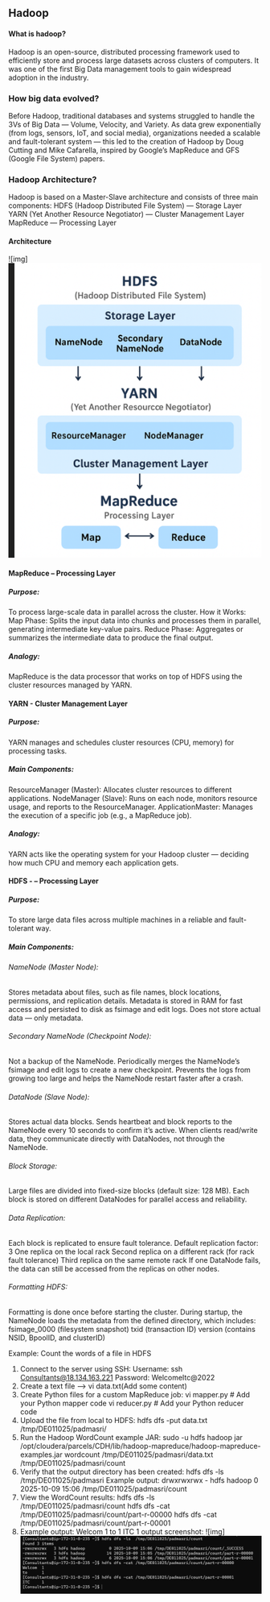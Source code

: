 ## Hadoop
#### What is hadoop?
Hadoop is an open-source, distributed processing framework used to efficiently store and process large datasets across clusters of computers. It was one of the first Big Data management tools to gain widespread adoption in the industry.
### How big data evolved?
Before Hadoop, traditional databases and systems struggled to handle the 3Vs of Big Data — Volume, Velocity, and Variety.
As data grew exponentially (from logs, sensors, IoT, and social media), organizations needed a scalable and fault-tolerant system — this led to the creation of Hadoop by Doug Cutting and Mike Cafarella, inspired by Google’s MapReduce and GFS (Google File System) papers.
### Hadoop Architecture?
Hadoop is based on a Master-Slave architecture and consists of three main components:
HDFS (Hadoop Distributed File System) — Storage Layer
YARN (Yet Another Resource Negotiator) — Cluster Management Layer
MapReduce — Processing Layer

#### Architecture
![img]![Architecure.png](Images/Architecure.png)

#### MapReduce – Processing Layer
##### Purpose:
To process large-scale data in parallel across the cluster.
How it Works:
Map Phase:
Splits the input data into chunks and processes them in parallel, generating intermediate key-value pairs.
Reduce Phase:
Aggregates or summarizes the intermediate data to produce the final output.
##### Analogy:
MapReduce is the data processor that works on top of HDFS using the cluster resources managed by YARN.

#### YARN - Cluster Management Layer
##### Purpose:
YARN manages and schedules cluster resources (CPU, memory) for processing tasks.
##### Main Components:
ResourceManager (Master): Allocates cluster resources to different applications.
NodeManager (Slave): Runs on each node, monitors resource usage, and reports to the ResourceManager.
ApplicationMaster: Manages the execution of a specific job (e.g., a MapReduce job).
##### Analogy:
YARN acts like the operating system for your Hadoop cluster — deciding how much CPU and memory each application gets.

#### HDFS - – Processing Layer
##### Purpose:
To store large data files across multiple machines in a reliable and fault-tolerant way.
##### Main Components:
###### NameNode (Master Node):
Stores metadata about files, such as file names, block locations, permissions, and replication details.
Metadata is stored in RAM for fast access and persisted to disk as fsimage and edit logs.
Does not store actual data — only metadata.
###### Secondary NameNode (Checkpoint Node):
Not a backup of the NameNode.
Periodically merges the NameNode’s fsimage and edit logs to create a new checkpoint.
Prevents the logs from growing too large and helps the NameNode restart faster after a crash.
###### DataNode (Slave Node):
Stores actual data blocks.
Sends heartbeat and block reports to the NameNode every 10 seconds to confirm it’s active.
When clients read/write data, they communicate directly with DataNodes, not through the NameNode.
###### Block Storage:
Large files are divided into fixed-size blocks (default size: 128 MB).
Each block is stored on different DataNodes for parallel access and reliability.
###### Data Replication:
Each block is replicated to ensure fault tolerance.
Default replication factor: 3
One replica on the local rack
Second replica on a different rack (for rack fault tolerance)
Third replica on the same remote rack
If one DataNode fails, the data can still be accessed from the replicas on other nodes.
###### Formatting HDFS:
Formatting is done once before starting the cluster.
During startup, the NameNode loads the metadata from the defined directory, which includes:
fsimage_0000 (filesystem snapshot)
txid (transaction ID)
version (contains NSID, BpoolID, and clusterID)

Example: Count the words of a file in HDFS
1. Connect to the server using SSH:
Username: ssh Consultants@18.134.163.221
Password: WelcomeItc@2022
2. Create a text file --> vi data.txt(Add some content) 
3. Create Python files for a custom MapReduce job:
vi mapper.py     # Add your Python mapper code
vi reducer.py    # Add your Python reducer code
4. Upload the file from local to HDFS:
hdfs dfs -put data.txt /tmp/DE011025/padmasri/ 
5. Run the Hadoop WordCount example JAR:
sudo -u hdfs hadoop jar /opt/cloudera/parcels/CDH/lib/hadoop-mapreduce/hadoop-mapreduce-examples.jar wordcount /tmp/DE011025/padmasri/data.txt /tmp/DE011025/padmasri/count
6. Verify that the output directory has been created:
hdfs dfs -ls /tmp/DE011025/padmasri
Example output:
drwxrwxrwx   - hdfs        hadoop          0 2025-10-09 15:06 /tmp/DE011025/padmasri/count
7. View the WordCount results:
hdfs dfs -ls /tmp/DE011025/padmasri/count
hdfs dfs -cat /tmp/DE011025/padmasri/count/part-r-00000
hdfs dfs -cat /tmp/DE011025/padmasri/count/part-r-00001
8. Example output:
Welcom  1
to      1
ITC     1
output screenshot:
![img]![wordcount_output.png](Images/wordcount_output.png)

